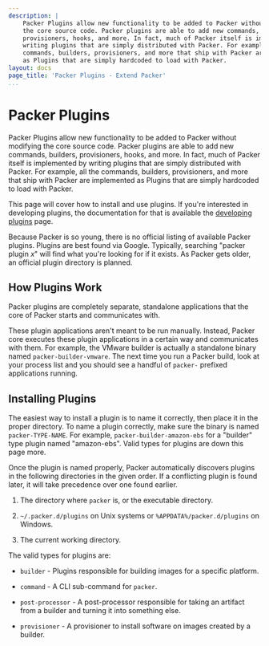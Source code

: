 ```yaml
---
description: |
    Packer Plugins allow new functionality to be added to Packer without modifying
    the core source code. Packer plugins are able to add new commands, builders,
    provisioners, hooks, and more. In fact, much of Packer itself is implemented by
    writing plugins that are simply distributed with Packer. For example, all the
    commands, builders, provisioners, and more that ship with Packer are implemented
    as Plugins that are simply hardcoded to load with Packer.
layout: docs
page_title: 'Packer Plugins - Extend Packer'
...
```


# Packer Plugins

Packer Plugins allow new functionality to be added to Packer without modifying
the core source code. Packer plugins are able to add new commands, builders,
provisioners, hooks, and more. In fact, much of Packer itself is implemented by
writing plugins that are simply distributed with Packer. For example, all the
commands, builders, provisioners, and more that ship with Packer are implemented
as Plugins that are simply hardcoded to load with Packer.

This page will cover how to install and use plugins. If you're interested in
developing plugins, the documentation for that is available the [developing
plugins](/docs/extend/developing-plugins.html) page.

Because Packer is so young, there is no official listing of available Packer
plugins. Plugins are best found via Google. Typically, searching "packer plugin
*x*" will find what you're looking for if it exists. As Packer gets older, an
official plugin directory is planned.

## How Plugins Work

Packer plugins are completely separate, standalone applications that the core of
Packer starts and communicates with.

These plugin applications aren't meant to be run manually. Instead, Packer core
executes these plugin applications in a certain way and communicates with them.
For example, the VMware builder is actually a standalone binary named
`packer-builder-vmware`. The next time you run a Packer build, look at your
process list and you should see a handful of `packer-` prefixed applications
running.

## Installing Plugins

The easiest way to install a plugin is to name it correctly, then place it in
the proper directory. To name a plugin correctly, make sure the binary is named
`packer-TYPE-NAME`. For example, `packer-builder-amazon-ebs` for a "builder"
type plugin named "amazon-ebs". Valid types for plugins are down this page more.

Once the plugin is named properly, Packer automatically discovers plugins in the
following directories in the given order. If a conflicting plugin is found
later, it will take precedence over one found earlier.

1.  The directory where `packer` is, or the executable directory.

2.  `~/.packer.d/plugins` on Unix systems or `%APPDATA%/packer.d/plugins`
  on Windows.

3.  The current working directory.

The valid types for plugins are:

- `builder` - Plugins responsible for building images for a specific platform.

- `command` - A CLI sub-command for `packer`.

- `post-processor` - A post-processor responsible for taking an artifact from a
  builder and turning it into something else.

- `provisioner` - A provisioner to install software on images created by
  a builder.
